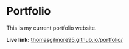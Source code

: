 <h1>Portfolio</h1>

<p>This is my current portfolio website.</p>

<p><b>Live link:</b> <a href="https://thomasgilmore95.github.io/portfolio/">thomasgilmore95.github.io/portfolio/</a></p>